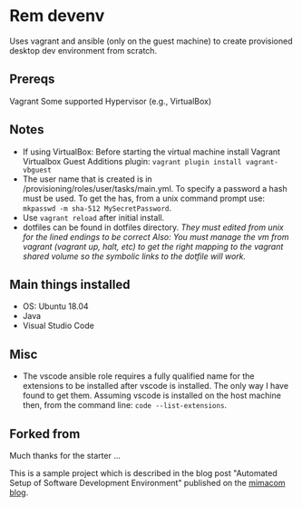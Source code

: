 
# Rem devenv

Uses vagrant and ansible (only on the guest machine) to create provisioned desktop dev environment from scratch.

## Prereqs

Vagrant
Some supported Hypervisor (e.g., VirtualBox)

## Notes

* If using VirtualBox: Before starting the virtual machine install Vagrant Virtualbox Guest Additions plugin: `vagrant plugin install vagrant-vbguest`
* The user name that is created is in /provisioning/roles/user/tasks/main.yml.  To specify a password a hash must be used.  To get the has, from a unix command prompt use: `mkpasswd -m sha-512 MySecretPassword`.
* Use `vagrant reload` after initial install.
* dotfiles can be found in dotfiles directory. *They must edited from unix for the lined endings to be correct*  *Also: You must manage the vm from vagrant (vagrant up, halt, etc) to get the right mapping to the vagrant shared volume so the symbolic links to the dotfile will work.*

## Main things installed

* OS: Ubuntu 18.04
* Java
* Visual Studio Code

## Misc

* The vscode ansible role requires a fully qualified name for the extensions to be installed after vscode is installed.  The only way I have found to get them.  Assuming vscode is installed on the host machine then, from the command line: `code --list-extensions`.

## Forked from

Much thanks for the starter ...

This is a sample project which is described in the blog post "Automated Setup of Software Development Environment" published on the [mimacom blog](https://blog.mimacom.com/automated-setup-of-software-development-environment/).
